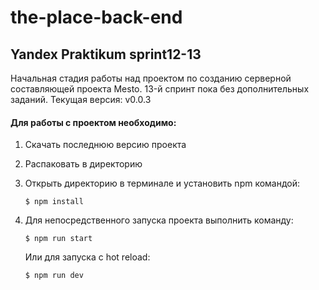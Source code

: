 # the-place-back-end

## Yandex Praktikum sprint12-13

Начальная стадия работы над проектом по созданию серверной составляющей проекта Mesto.
13-й спринт пока без дополнительных заданий.
Текущая версия: v0.0.3

#### Для работы с проектом необходимо: 

1.  Скачать последнюю версию проекта
2.  Распаковать в директорию 
3.  Открыть директорию в терминале и установить npm командой:
    ```
    $ npm install
    ```

4. Для непосредственного запуска проекта выполнить команду:
    ```
    $ npm run start
    ```	
    Или для запуска с hot reload:
    ```
    $ npm run dev
    ```


